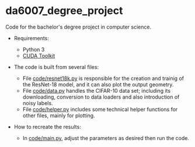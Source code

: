 # da6007_degree_project
Code for the bachelor's degree project in computer science.

* Requirements:
  * Python 3
  * [CUDA Toolkit](https://developer.nvidia.com/cuda-downloads)

* The code is built from several files:
  * File [code/resnet18k.py](code/resnet18k.py) is responsible for the creation and trainig of the
    ResNet-18 model, and it can also plot the output geometry.
  * File [code/data.py](code/data.py) handles the CIFAR-10 data set; including its downloading, conversion
    to data loaders and also introduction of noisy labels.
  * File [code/helper.py](code/helper.py) includes some technical helper functions for other files, mainly
    for plotting.
    
* How to recreate the results:
  * In [code/main.py](code/main.py), adjust the parameters as desired then run the code.

